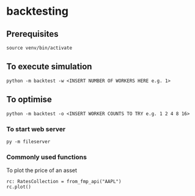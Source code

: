 # backtesting
## Prerequisites
```
source venv/bin/activate
```
## To execute simulation
```
python -m backtest -w <INSERT NUMBER OF WORKERS HERE e.g. 1>
```
## To optimise
```
python -m backtest -o <INSERT WORKER COUNTS TO TRY e.g. 1 2 4 8 16>
```
### To start web server
```
py -m fileserver
```
### Commonly used functions
To plot the price of an asset
```
rc: RatesCollection = from_fmp_api("AAPL")
rc.plot()
```
